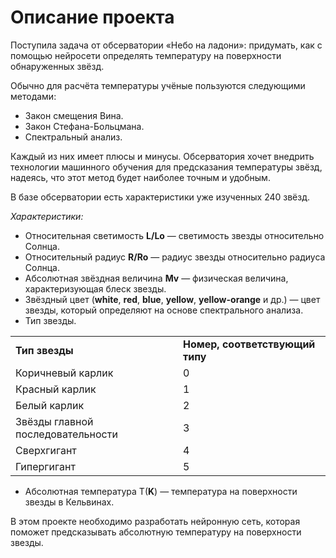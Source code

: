 # Описание проекта

Поступила задача от обсерватории «Небо на ладони»: придумать, как с помощью нейросети определять температуру на поверхности обнаруженных звёзд.

Обычно для расчёта температуры учёные пользуются следующими методами:

- Закон смещения Вина.
- Закон Стефана-Больцмана.
- Спектральный анализ.

Каждый из них имеет плюсы и минусы. Обсерватория хочет внедрить технологии машинного обучения для предсказания температуры звёзд, надеясь, что этот метод будет наиболее точным и удобным.

В базе обсерватории есть характеристики уже изученных 240 звёзд.

*Характеристики:* 

- Относительная светимость **L/Lo** — светимость звезды относительно Солнца.
- Относительный радиус **R/Ro** — радиус звезды относительно радиуса Солнца.
- Абсолютная звёздная величина **Mv** — физическая величина, характеризующая блеск звезды.
- Звёздный цвет (**white**, **red**, **blue**, **yellow**, **yellow-orange** и др.) — цвет звезды, который определяют на основе спектрального анализа.
- Тип звезды.

|     |     |
| --- | --- |
| **Тип звезды** | **Номер, соответствующий типу** |
| Коричневый карлик | 0   |
| Красный карлик | 1   |
| Белый карлик | 2   |
| Звёзды главной последовательности | 3   |
| Сверхгигант | 4   |
| Гипергигант | 5   |

- Абсолютная температура T(**K**) — температура на поверхности звезды в Кельвинах.

В этом проекте необходимо разработать нейронную сеть, которая поможет предсказывать абсолютную температуру на поверхности звезды.